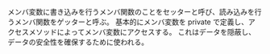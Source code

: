 メンバ変数に書き込みを行うメンバ関数のことをセッターと呼び、読み込みを行うメンバ関数をゲッターと呼ぶ。
基本的にメンバ変数を private で定義し、アクセスメソッドによってメンバ変数にアクセスする。
これはデータを隠蔽し、データの安全性を確保するために使われる。
